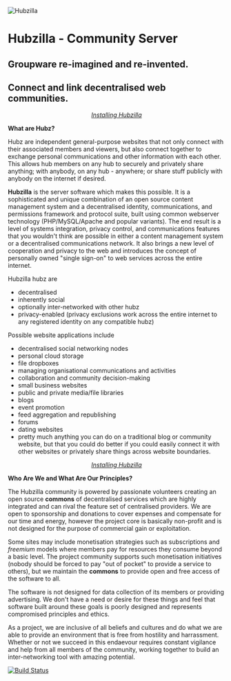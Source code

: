 ![Hubzilla](images/hubzilla-banner.png)

Hubzilla - Community Server
===========================

Groupware re-imagined and re-invented. 
--------------------------------------

Connect and link decentralised web communities. 
-----------------------------------------------

<p align="center" markdown="1">
<em><a href="https://github.com/redmatrix/hubzilla/blob/master/install/INSTALL.txt">Installing Hubzilla</a></em> 
</p>

**What are Hubz?**

Hubz are independent general-purpose websites that not only connect with their associated members and viewers, but also connect together to exchange personal communications and other information with each other.  
This allows hub members on any hub to securely and privately share anything; with anybody, on any hub - anywhere; or share stuff publicly with anybody on the internet if desired. 

**Hubzilla** is the server software which makes this possible. It is a sophisticated and unique combination of an open source content management system and a decentralised identity, communications, and permissions framework and protocol suite, built using common webserver technology (PHP/MySQL/Apache and popular variants). The end result is a level of systems integration, privacy control, and communications features that you wouldn't think are possible in either a content management system or a decentralised communications network. It also brings a new level of cooperation and privacy to the web and introduces the concept of personally owned "single sign-on" to web services across the entire internet. 

Hubzilla hubz are

* decentralised
* inherently social
* optionally inter-networked with other hubz
* privacy-enabled (privacy exclusions work across the entire internet to any registered identity on any compatible hubz)

Possible website applications include

* decentralised social networking nodes
* personal cloud storage
* file dropboxes
* managing organisational communications and activities
* collaboration and community decision-making
* small business websites
* public and private media/file libraries
* blogs
* event promotion
* feed aggregation and republishing
* forums
* dating websites
* pretty much anything you can do on a traditional blog or community website, but that you could do better if you could easily connect it with other websites or privately share things across website boundaries. 

<p align="center" markdown="1">
<em><a href="https://github.com/redmatrix/hubzilla/blob/master/install/INSTALL.txt">Installing Hubzilla</a></em> 
</p>

**Who Are We and What Are Our Principles?**

The Hubzilla community is powered by passionate volunteers creating an open source **commons** of decentralised services which are highly integrated and can rival the feature set of centralised providers. We are open to sponsorship and donations to cover expenses and compensate for our time and energy, however the project core is basically non-profit and is not designed for the purpose of commercial gain or exploitation. 

Some sites may include monetisation strategies such as subscriptions and *freemium* models where members pay for resources they consume beyond a basic level. The project community supports such monetisation initiatives (nobody should be forced to pay "out of pocket" to provide a service to others), but we maintain the **commons** to provide open and free access of the software to all. 

The software is not designed for data collection of its members or providing advertising. We don't have a need or desire for these things and feel that software built around these goals is poorly designed and represents compromised principles and ethics. 

As a project, we are inclusive of all beliefs and cultures and do what we are able to provide an environment that is free from hostility and harrassment. Whether or not we succeed in this endaevour requires constant vigilance and help from all members of the community, working together to build an inter-networking tool with amazing potential. 



[![Build Status](https://travis-ci.org/redmatrix/hubzilla.svg)](https://travis-ci.org/redmatrix/hubzilla)
